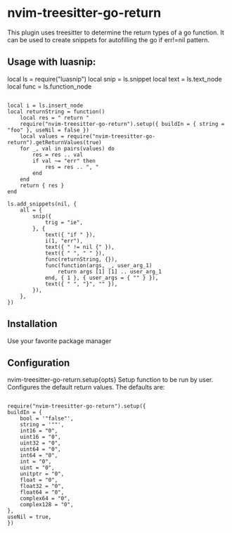# nvim-treesitter-go-return
This plugin uses treesitter to determine the return types of a go function.
It can be used to create snippets for autofilling the go if err!=nil pattern.

## Usage with luasnip:

local ls = require("luasnip")
local snip = ls.snippet
local text = ls.text_node
local func = ls.function_node

```

local i = ls.insert_node
local returnString = function()
	local res = " return "
	require("nvim-treesitter-go-return").setup({ buildIn = { string = "foo" }, useNil = false })
	local values = require("nvim-treesitter-go-return").getReturnValues(true)
	for _, val in pairs(values) do
		res = res .. val
		if val ~= "err" then
			res = res .. ", "
		end
	end
	return { res }
end

ls.add_snippets(nil, {
	all = {
		snip({
			trig = "ie",
		}, {
			text({ "if " }),
			i(1, "err"),
			text({ " != nil {" }),
			text({ " ", " " }),
			func(returnString, {}),
			func(function(args, _, user_arg_1)
				return args [1] [1] .. user_arg_1
			end, { 1 }, { user_args = { "" } }),
			text({ " ", "}", "" }),
		}),
	},
})
```

## Installation
Use your favorite package manager


## Configuration

nvim-treesitter-go-return.setup{opts}
Setup function to be run by user. Configures the default return values.
The defaults are:
```

require("nvim-treesitter-go-return").setup({
buildIn = { 
	bool = '"false"',
	string = '""',
	int16 = "0",
	uint16 = "0",
	uint32 = "0",
	uint64 = "0",
	int64 = "0",
	int = "0",
	uint = "0",
	unitptr = "0",
	float = "0",
	float32 = "0",
	float64 = "0",
	complex64 = "0",
	complex128 = "0",
},
useNil = true,
})
```
